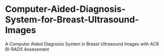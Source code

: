 # Computer-Aided-Diagnosis-System-for-Breast-Ultrasound-Images
A Computer Aided Diagnosis System in Breast Ultrasound Images with ACR BI-RADS Assessment

